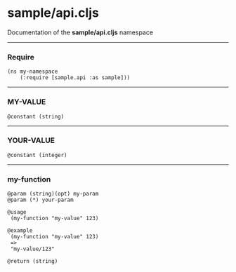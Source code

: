 
# <strong>sample/api.cljs</strong>
<p>Documentation of the <strong>sample/api.cljs</strong> namespace</p>

---

### Require

```
(ns my-namespace
    (:require [sample.api :as sample]))
```

---

### MY-VALUE

```
@constant (string)
```

---

### YOUR-VALUE

```
@constant (integer)
```

---

### my-function

```
@param (string)(opt) my-param
@param (*) your-param
```

```
@usage
 (my-function "my-value" 123)
```

```
@example
 (my-function "my-value" 123)
 =>
 "my-value/123"
```

```
@return (string)
```
